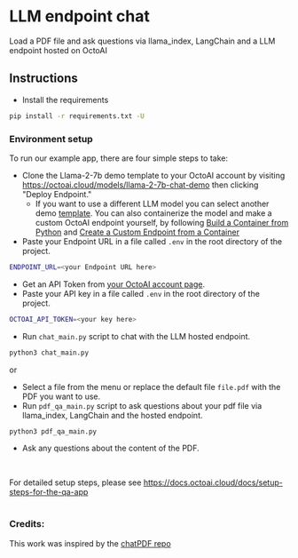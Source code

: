 # LLM endpoint chat

Load a PDF file and ask questions via llama_index, LangChain and a LLM endpoint hosted on OctoAI

## Instructions

- Install the requirements

```bash
pip install -r requirements.txt -U
```
### Environment setup

To run our example app, there are four simple steps to take:

- Clone the Llama-2-7b demo template to your OctoAI account by visiting <https://octoai.cloud/models/llama-2-7b-chat-demo> then clicking "Deploy Endpoint."
   - If you want to use a different LLM model you can select another demo [template](https://octoai.cloud/templates). You can also containerize the model and make a custom OctoAI endpoint yourself, by following [Build a Container from Python](https://docs.octoai.cloud/docs/create-custom-endpoints-from-python-code) and [Create a Custom Endpoint from a Container](https://docs.octoai.cloud/docs/create-custom-endpoints-from-a-container)
-  Paste your Endpoint URL in a file called `.env` in the root directory of the project.

```bash
ENDPOINT_URL=<your Endpoint URL here>
```

- Get an API Token from [your OctoAI account page](https://octoai.cloud/settings).
- Paste your API key in a file called `.env` in the root directory of the project.

```bash
OCTOAI_API_TOKEN=<your key here>
```

- Run `chat_main.py` script to chat with the LLM hosted endpoint.
```bash
python3 chat_main.py
```

or 
- Select a file from the menu or replace the default file `file.pdf` with the PDF you want to use.
- Run `pdf_qa_main.py` script to ask questions about your pdf file via llama_index, LangChain and the hosted endpoint.
```
python3 pdf_qa_main.py
```
- Ask any questions about the content of the PDF. 
<br>


For detailed setup steps, please see https://docs.octoai.cloud/docs/setup-steps-for-the-qa-app
<br>
<br>


### Credits:
This work was inspired by the [chatPDF repo](https://github.com/gabacode/chatPDF)
